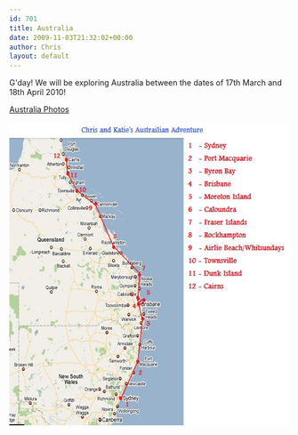 ```yaml
---
id: 701
title: Australia
date: 2009-11-03T21:32:02+00:00
author: Chris
layout: default
---
```

<p>G'day! We will be exploring Australia between the dates of 17th March and 18th April 2010!</p>
<p><a href="/australia-photos">Australia Photos</a></p>

<p><img class="alignleft wp-image-45 size-full" src="/assets/img/Austrailia2.jpg" alt="Austrailia" width="640" height="546" sizes="(max-width: 640px) 100vw, 640px" /></p>
